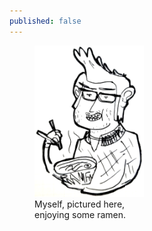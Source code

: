 ```yaml
---
published: false
---
```


<figure class="align-right content-right" style="max-width:175px;">
  <img src="/img/ramen.png" alt=""/>
  <figcaption>Myself, pictured here, enjoying some ramen.</figcaption>
</figure>
